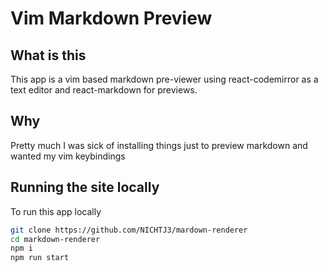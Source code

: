 # Vim Markdown Preview

## What is this
This app is a vim based markdown pre-viewer using
react-codemirror as a text editor and react-markdown
for previews.

## Why
Pretty much I was sick of installing things just to preview markdown and wanted my vim keybindings

## Running the site locally
To run this app locally
```sh
git clone https://github.com/NICHTJ3/mardown-renderer
cd markdown-renderer
npm i
npm run start
```
